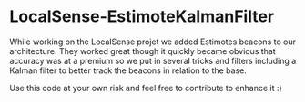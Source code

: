 # LocalSense-EstimoteKalmanFilter
While working on the LocalSense projet we added Estimotes beacons to our architecture.  They worked great though it quickly
became obvious that accuracy was at a premium so we put in several tricks and filters including a Kalman filter to better track the beacons in relation to the base.

Use this code at your own risk and feel free to contribute to enhance it :)
